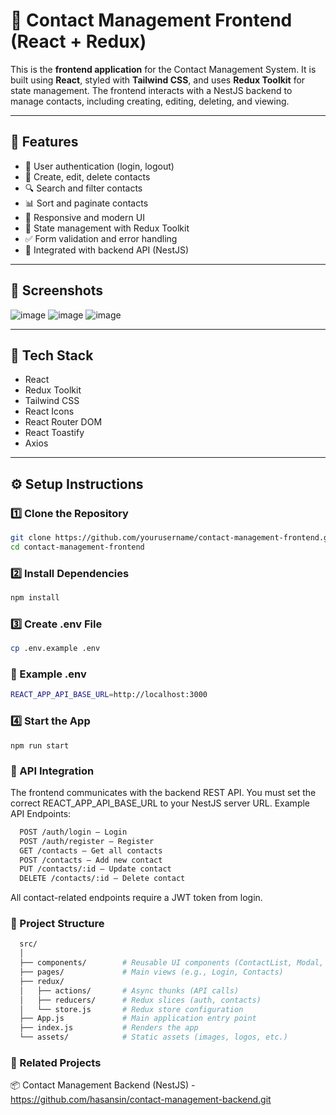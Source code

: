 # 🎨 Contact Management Frontend (React + Redux)

This is the **frontend application** for the Contact Management System. It is built using **React**, styled with **Tailwind CSS**, and uses **Redux Toolkit** for state management. The frontend interacts with a NestJS backend to manage contacts, including creating, editing, deleting, and viewing.

---

## 🚀 Features

- 🔐 User authentication (login, logout)
- 📝 Create, edit, delete contacts
- 🔍 Search and filter contacts
- 📊 Sort and paginate contacts
- 🎨 Responsive and modern UI
- 🧠 State management with Redux Toolkit
- ✅ Form validation and error handling
- 🔁 Integrated with backend API (NestJS)

---

## 📸 Screenshots
![image](https://github.com/user-attachments/assets/c6c50fbc-f4c6-4795-9463-a68a29fbeb5e)
![image](https://github.com/user-attachments/assets/0e3d5842-d711-4cab-8897-c75e9a8f2d94)
![image](https://github.com/user-attachments/assets/651856fa-bef7-451d-b73b-8f8ab92e2b33)

---

## 🧰 Tech Stack

- React
- Redux Toolkit
- Tailwind CSS
- React Icons
- React Router DOM
- React Toastify
- Axios

---

## ⚙️ Setup Instructions

### 1️⃣ Clone the Repository

```bash
git clone https://github.com/yourusername/contact-management-frontend.git
cd contact-management-frontend
```

### 2️⃣ Install Dependencies

```bash
npm install
```

### 3️⃣ Create .env File

```bash
cp .env.example .env
```

### 🔐 Example .env

```bash
REACT_APP_API_BASE_URL=http://localhost:3000
```

### 4️⃣ Start the App
```
npm run start
```


### 🔗 API Integration
The frontend communicates with the backend REST API. You must set the correct REACT_APP_API_BASE_URL to your NestJS server URL.
Example API Endpoints:
```bash
  POST /auth/login – Login
  POST /auth/register – Register
  GET /contacts – Get all contacts
  POST /contacts – Add new contact
  PUT /contacts/:id – Update contact
  DELETE /contacts/:id – Delete contact
```
  
All contact-related endpoints require a JWT token from login.

### 📁 Project Structure

```bash
  src/
  │
  ├── components/        # Reusable UI components (ContactList, Modal, etc.)
  ├── pages/             # Main views (e.g., Login, Contacts)
  ├── redux/             
  │   ├── actions/       # Async thunks (API calls)
  │   ├── reducers/      # Redux slices (auth, contacts)
  │   └── store.js       # Redux store configuration
  ├── App.js             # Main application entry point
  ├── index.js           # Renders the app
  └── assets/            # Static assets (images, logos, etc.)
```


### 🔗 Related Projects
📦 Contact Management Backend (NestJS) - https://github.com/hasansin/contact-management-backend.git





